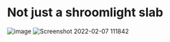 # Not just a shroomlight slab

![image](https://user-images.githubusercontent.com/7688001/152778313-cd5743b5-93ed-4069-82d0-0bc82b86e856.png)
![Screenshot 2022-02-07 111842](https://user-images.githubusercontent.com/7688001/152778818-33d87492-faa9-47cc-b78d-68d4190f35fe.png)

